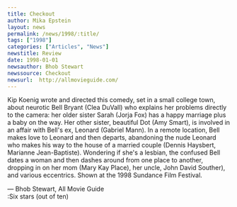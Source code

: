 ```yaml
---
title: Checkout
author: Mika Epstein
layout: news
permalink: /news/1998/:title/
tags: ["1998"]
categories: ["Articles", "News"]
newstitle: Review  
date: 1998-01-01
newsauthor: Bhob Stewart  
newssource: Checkout  
newsurl:  http://allmovieguide.com/
---
```

Kip Koenig wrote and directed this comedy, set in a small college town, about neurotic Bell Bryant (Clea DuVall) who explains her problems directly to the camera: her older sister Sarah (Jorja Fox) has a happy marriage plus a baby on the way. Her other sister, beautiful Dot (Amy Smart), is involved in an affair with Bell's ex, Leonard (Gabriel Mann). In a remote location, Bell makes love to Leonard and then departs, abandoning the nude Leonard who makes his way to the house of a married couple (Dennis Haysbert, Marianne Jean-Baptiste). Wondering if she's a lesbian, the confused Bell dates a woman and then dashes around from one place to another, dropping in on her mom (Mary Kay Place), her uncle, John David Souther), and various eccentrics. Shown at the 1998 Sundance Film Festival.

&#8212; Bhob Stewart, All Movie Guide  
:Six stars (out of ten)